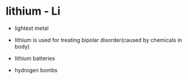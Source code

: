 # lithium - Li

- lightest metal

- lithium is used for treating bipolar disorder(caused by chemicals in body)

- lithium batteries

- hydrogen bombs
